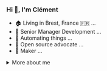 ### Hi 👋, I'm Clément

<!--
**kalemena/kalemena** is a ✨ _special_ ✨ repository because its `README.md` (this file) appears on your GitHub profile.

Here are some ideas to get you started:

- 🔭 I’m currently working on ...
- 🌱 I’m currently learning ...
- 👯 I’m looking to collaborate on ...
- 🤔 I’m looking for help with ...
- 💬 Ask me about ...
- 📫 How to reach me: ...
- 😄 Pronouns: ...
- ⚡ Fun fact: ...

https://github.com/abhisheknaiidu/awesome-github-profile-readme
- :rocket: DevOps ... 
-->

- 🏠 Living in Brest, France 🇫🇷 ...
- 🔭 Senior Manager Development ...
- 🤖 Automating things ...
- :scroll: Open source advocate ...
- 🔨 Maker ...

<details>
<summary>
  More about me
</summary>

**Languages and Tools:** 

![Linux](https://img.shields.io/badge/-Linux-black?logo=linux&style=social)&nbsp;&nbsp;
![Docker](https://img.shields.io/badge/-Docker-black?logo=docker&style=social)&nbsp;&nbsp;
![Java](https://img.shields.io/badge/-Java-black?logo=java&style=social)&nbsp;&nbsp;
![Spring](https://img.shields.io/badge/-Spring%20Framework-black?logo=spring&style=social)&nbsp;&nbsp;
![Quarkus](https://img.shields.io/badge/-Quarkus-black?logo=quarkus&style=social)&nbsp;&nbsp;
![Python](https://img.shields.io/badge/-Python-black?logo=Python&style=social)&nbsp;&nbsp;
![JavaScript](https://img.shields.io/badge/-JavaScript-black?logo=javascript&style=social)&nbsp;&nbsp;
![Arduino](https://img.shields.io/badge/-Arduino-black?logo=arduino&style=social)&nbsp;&nbsp;
![Node-RED](https://img.shields.io/badge/-NodeRED-black?logo=node-red&style=social)&nbsp;&nbsp;
![Zigbee](https://img.shields.io/badge/-Zigbee-black?logo=zigbee&style=social)&nbsp;&nbsp;
![Z-Wave](https://img.shields.io/badge/-ZWave-black?logo=z-wave&style=social)&nbsp;&nbsp;
![GitHub](https://img.shields.io/badge/-GitHub-black?logo=github&style=social)&nbsp;&nbsp;

**Stats:** 

![Github Stats](https://github-readme-stats.vercel.app/api?username=kalemena&count_private=true&show_icons=true&include_all_commits=true)
![Top Langs](https://github-readme-stats.vercel.app/api/top-langs/?username=kalemena&hide=TeX&layout=compact)

![Visitor Badge](https://visitor-badge.laobi.icu/badge?page_id=kalemena.kalamena)

</details>
